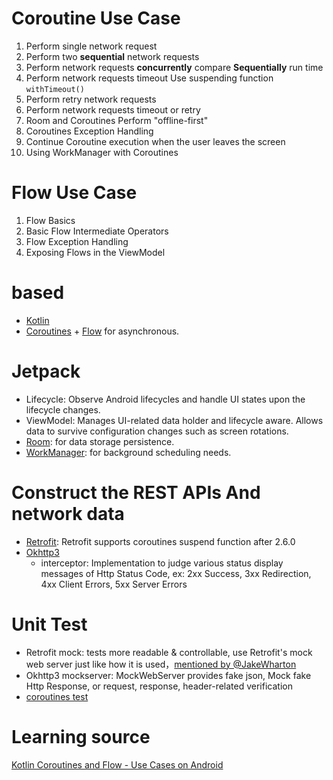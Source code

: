 
# Coroutine Use Case
1. Perform single network request
2. Perform two **sequential** network requests
3. Perform network requests **concurrently** compare **Sequentially** run time
4. Perform network requests timeout Use suspending function `withTimeout()`
5. Perform retry network requests 
6. Perform network requests timeout or retry
7. Room and Coroutines Perform "offline-first"
8. Coroutines Exception Handling
9. Continue Coroutine execution when the user leaves the screen
10. Using WorkManager with Coroutines

# Flow Use Case
1. Flow Basics
2. Basic Flow Intermediate Operators
3. Flow Exception Handling
4. Exposing Flows in the ViewModel

# based
- [Kotlin](https://kotlinlang.org/) 
- [Coroutines](https://github.com/Kotlin/kotlinx.coroutines) + [Flow](https://kotlin.github.io/kotlinx.coroutines/kotlinx-coroutines-core/kotlinx.coroutines.flow/) for asynchronous.

# Jetpack
- Lifecycle: Observe Android lifecycles and handle UI states upon the lifecycle changes.
- ViewModel: Manages UI-related data holder and lifecycle aware. Allows data to survive configuration changes such as screen rotations.
- [Room](https://developer.android.com/topic/libraries/architecture/room): for data storage persistence.
- [WorkManager](https://developer.android.com/topic/libraries/architecture/workmanager): for background scheduling needs.

# Construct the REST APIs And network data
- [Retrofit](https://github.com/square/retrofit): Retrofit supports coroutines suspend function after 2.6.0
- [Okhttp3](https://github.com/square/okhttp) 
  - interceptor: Implementation to judge various status display messages of Http Status Code, ex: 2xx Success, 3xx Redirection, 4xx Client Errors, 5xx Server Errors 

# Unit Test
- Retrofit mock: tests more readable & controllable, use Retrofit's mock web server just like how it is used，[mentioned by @JakeWharton](https://github.com/square/retrofit/issues/1413#issuecomment-168905741) 
- Okhttp3 mockserver: MockWebServer provides fake json, Mock fake Http Response, or request, response, header-related verification
- [coroutines test](https://developer.android.com/kotlin/coroutines/test#additional-resources)

# Learning source
[Kotlin Coroutines and Flow - Use Cases on Android](https://github.com/LukasLechnerDev/Kotlin-Coroutines-and-Flow-UseCases-on-Android?tab=readme-ov-file)
